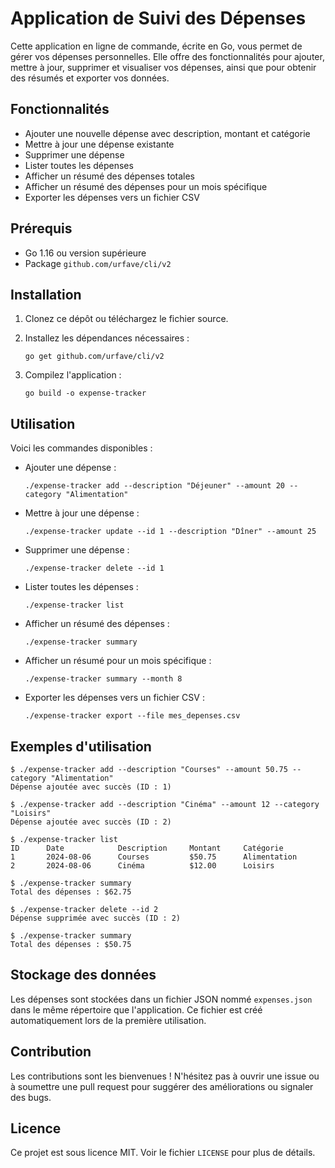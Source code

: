 # Application de Suivi des Dépenses

Cette application en ligne de commande, écrite en Go, vous permet de gérer vos dépenses personnelles. Elle offre des fonctionnalités pour ajouter, mettre à jour, supprimer et visualiser vos dépenses, ainsi que pour obtenir des résumés et exporter vos données.

## Fonctionnalités

- Ajouter une nouvelle dépense avec description, montant et catégorie
- Mettre à jour une dépense existante
- Supprimer une dépense
- Lister toutes les dépenses
- Afficher un résumé des dépenses totales
- Afficher un résumé des dépenses pour un mois spécifique
- Exporter les dépenses vers un fichier CSV

## Prérequis

- Go 1.16 ou version supérieure
- Package `github.com/urfave/cli/v2`

## Installation

1. Clonez ce dépôt ou téléchargez le fichier source.

2. Installez les dépendances nécessaires :
   ```
   go get github.com/urfave/cli/v2
   ```

3. Compilez l'application :
   ```
   go build -o expense-tracker
   ```

## Utilisation

Voici les commandes disponibles :

- Ajouter une dépense :
  ```
  ./expense-tracker add --description "Déjeuner" --amount 20 --category "Alimentation"
  ```

- Mettre à jour une dépense :
  ```
  ./expense-tracker update --id 1 --description "Dîner" --amount 25
  ```

- Supprimer une dépense :
  ```
  ./expense-tracker delete --id 1
  ```

- Lister toutes les dépenses :
  ```
  ./expense-tracker list
  ```

- Afficher un résumé des dépenses :
  ```
  ./expense-tracker summary
  ```

- Afficher un résumé pour un mois spécifique :
  ```
  ./expense-tracker summary --month 8
  ```

- Exporter les dépenses vers un fichier CSV :
  ```
  ./expense-tracker export --file mes_depenses.csv
  ```

## Exemples d'utilisation

```
$ ./expense-tracker add --description "Courses" --amount 50.75 --category "Alimentation"
Dépense ajoutée avec succès (ID : 1)

$ ./expense-tracker add --description "Cinéma" --amount 12 --category "Loisirs"
Dépense ajoutée avec succès (ID : 2)

$ ./expense-tracker list
ID      Date            Description     Montant     Catégorie
1       2024-08-06      Courses         $50.75      Alimentation
2       2024-08-06      Cinéma          $12.00      Loisirs

$ ./expense-tracker summary
Total des dépenses : $62.75

$ ./expense-tracker delete --id 2
Dépense supprimée avec succès (ID : 2)

$ ./expense-tracker summary
Total des dépenses : $50.75
```

## Stockage des données

Les dépenses sont stockées dans un fichier JSON nommé `expenses.json` dans le même répertoire que l'application. Ce fichier est créé automatiquement lors de la première utilisation.

## Contribution

Les contributions sont les bienvenues ! N'hésitez pas à ouvrir une issue ou à soumettre une pull request pour suggérer des améliorations ou signaler des bugs.

## Licence

Ce projet est sous licence MIT. Voir le fichier `LICENSE` pour plus de détails.